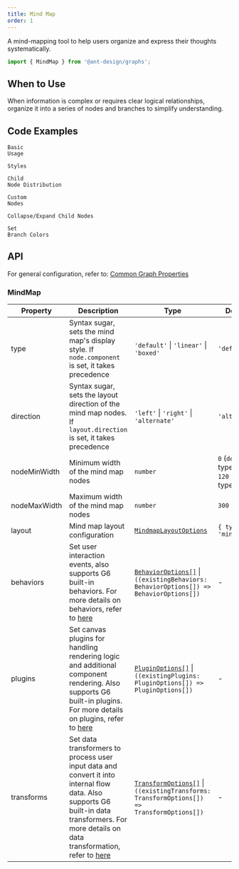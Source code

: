 ```yaml
---
title: Mind Map
order: 1
---
```


A mind-mapping tool to help users organize and express their thoughts systematically.

```js
import { MindMap } from '@ant-design/graphs';
```

## When to Use

When information is complex or requires clear logical relationships, organize it into a series of nodes and branches to simplify understanding.

## Code Examples

<code id="demo-mind-map-default" src="./demos/mind-map/default.tsx" description="A simple demonstration.">Basic Usage</code>

<code id="demo-mind-map-type" src="./demos/mind-map/type.tsx" description="Use the `type` syntax to apply preset styles: linear style and boxed style.">Styles</code>

<code id="demo-mind-map-direction" src="./demos/mind-map/direction.tsx" description="Set `direction` to `right` or `left` to distribute child nodes on the right or left. If `direction` is not set, the default is free distribution.">Child Node Distribution</code>

<code id="demo-mind-map-custom-node" src="./demos/mind-map/custom-node.tsx" description="Customize nodes using `node.component`, in conjunction with `node.size`.">Custom Nodes</code>

<code id="demo-mind-map-collapse-expand" src="./demos/mind-map/collapse-expand.tsx" description="
Adjust the `collapse-expand-react-node` interaction configuration to control expand/collapse behavior for child nodes.<br> - `enable`: Whether to enable the interaction, type is `boolean | ((data: NodeData) => boolean)`, default is `false` <br> - `trigger`: The element that triggers node collapse/expand; `'icon'` triggers on icon click, `'node'` triggers on node click, and `HTMLElement` allows custom elements, default is `'icon'` <br> - `direction`: Collapse/expand neighbor nodes in the specified direction, `'in'` for predecessor nodes, `'out'` for successor nodes, and `'both'` for both predecessors and successors, default is `'out'` <br> - `iconType`: Built-in icon options, either `'plus-minus'` or `'arrow-count'` <br> - `iconRender`: Render function to customize the collapse/expand icon, takes `isCollapsed` (whether the node is collapsed) and `data` (node data) as parameters, returns a custom icon <br> - `iconPlacement`: Icon position relative to the node, can be `'left'`, `'right'`, `'top'`, or `'bottom'`, default is `'bottom'` <br> - `iconOffsetX/iconOffsetY`: Horizontal/vertical offset for the icon relative to the node, default is `0` <br> - `iconClassName/iconStyle`: CSS class name and inline styles for the icon <br> - `refreshLayout`: Whether to refresh the layout after each collapse/expand operation
">Collapse/Expand Child Nodes</code>

<code id="demo-mind-map-color" src="./demos/mind-map/color.tsx" description="The `assign-color-by-branch` feature allows branch differentiation by modifying `colors` to assign different colors to the mind map branches.">Set Branch Colors</code>

## API

For general configuration, refer to: [Common Graph Properties](./overview#common-graph-properties)

### MindMap

| Property | Description | Type | Default |
| --- | --- | --- | --- |
| type | Syntax sugar, sets the mind map's display style. If `node.component` is set, it takes precedence | `'default'` \| `'linear'` \| `'boxed'` | `'default'` |
| direction | Syntax sugar, sets the layout direction of the mind map nodes. If `layout.direction` is set, it takes precedence | `'left'` \| `'right'` \| `'alternate'` | `'alternate'` |
| nodeMinWidth | Minimum width of the mind map nodes | `number` | `0` (`default` type) <br> `120` (`boxed` type) |
| nodeMaxWidth | Maximum width of the mind map nodes | `number` | `300` |
| layout | Mind map layout configuration | [`MindmapLayoutOptions`](https://g6.antv.antgroup.com/en/api/layouts/mindmaplayout) | `{ type: 'mindmap' }` |
| behaviors | Set user interaction events, also supports G6 built-in behaviors. For more details on behaviors, refer to [here](https://g6.antv.antgroup.com/en/manual/core-concept/behavior) | [`BehaviorOptions[]`](https://g6.antv.antgroup.com/en/api/behaviors/brush-select) \| `((existingBehaviors: BehaviorOptions[]) => BehaviorOptions[])` | - |
| plugins   | Set canvas plugins for handling rendering logic and additional component rendering. Also supports G6 built-in plugins. For more details on plugins, refer to [here](https://g6.antv.antgroup.com/en/manual/core-concept/plugin) | [`PluginOptions[]`](https://g6.antv.antgroup.com/en/api/plugins/background) \| `((existingPlugins: PluginOptions[]) => PluginOptions[])` | - |
| transforms | Set data transformers to process user input data and convert it into internal flow data. Also supports G6 built-in data transformers. For more details on data transformation, refer to [here](https://g6.antv.antgroup.com/en/api/transforms/map-node-size) | [`TransformOptions[]`](https://g6.antv.antgroup.com/en/api/transforms/map-node-size) \| `((existingTransforms: TransformOptions[]) => TransformOptions[])` | - |
